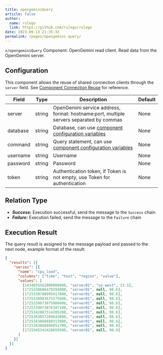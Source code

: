 ```yaml
---
title: opengeminiQuery
article: false
author: 
  name: rulego
  link: https://github.com/rulego/rulego
date: 2023-09-13 21:35:33
permalink: /pages/opengemini-query/
---
```


`x/opengeminiQuery` Component: <Badge text="v0.24.0+"/> OpenGemini read client. Read data from the OpenGemini server.

## Configuration

This component allows the reuse of shared connection clients through the `server` field. See [Component Connection Reuse](/en/pages/baa05d/) for reference.

| Field    | Type   | Description                                                                             | Default |
|----------|--------|-----------------------------------------------------------------------------------------|---------|
| server   | string | OpenGemini service address, format: hostname:port, multiple servers separated by commas | None    |
| database | string | Database, can use [component configuration variables](/en/pages/baa05c/)                | None    |
| command  | string | Query statement, can use [component configuration variables](/en/pages/baa05c/)         | None    |
| username | string | Username                                                                                | None    |
| password | string | Password                                                                                | None    |
| token    | string | Authentication token, if Token is not empty, use Token for authentication               | None    |

## Relation Type

- ***Success:*** Execution successful, send the message to the `Success` chain
- ***Failure:*** Execution failed, send the message to the `Failure` chain

## Execution Result

The query result is assigned to the message payload and passed to the next node, 
example format of the result:

```json
{
  "results": [{
    "series": [{
      "name": "cpu_load",
      "columns": ["time", "host", "region", "value"],
      "values": [
        [1434055562000000000, "server01", "us-west", 23.5],
        [1725338686479394000, "server01", null, 98.6],
        [1725338708995917800, "server01", null, 98.6],
        [1725338983675575600, "server01", null, 98.6],
        [1725339073875906000, "server01", null, 98.6],
        [1725339073876347100, "server01", null, 98.6],
        [1725342087314205200, "server01", null, 98.6],
        [1725343857209643000, "server01", null, 98.6],
        [1725343860480313900, "server01", null, 98.6],
        [1725343860480851700, "server01", null, 98.6],
        [1725345342428659500, "server01", null, 98.6]
      ]
    }]
  }]
}
```